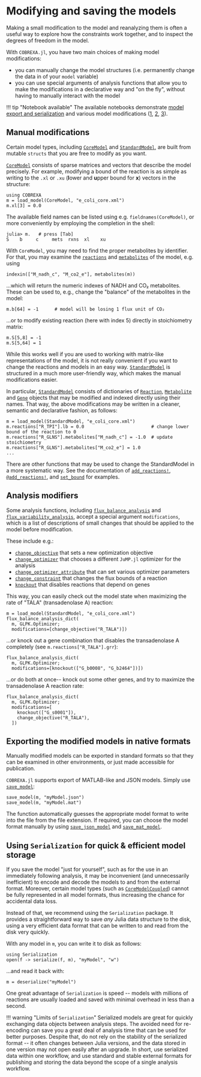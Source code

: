 
# Modifying and saving the models

Making a small modification to the model and reanalyzing them is often a useful
way to explore how the constraints work together, and to inspect the degrees of
freedom in the model.

With `COBREXA.jl`, you have two main choices of making model modifications:
- you can manually change the model structures (i.e. permanently change the
  data in of your `model` variable)
- you can use special arguments of analysis functions that allow you to make
  the modifications in a declarative way and "on the fly", without having to
  manually interact with the model

!!! tip "Notebook available"
    The available notebooks demonstrate
    [model export and serialization](../notebooks/1_loading_converting_saving.md)
    and various model modifications
    ([1](../notebooks/3_basic_stdmodel_usage.md),
    [2](../notebooks/4_basic_core_coupled_usage.md),
    [3](../notebooks/5_basic_stdmodel_construction.md)).

## Manual modifications

Certain model types, including [`CoreModel`](@ref) and [`StandardModel`](@ref),
are built from mutable `structs` that you are free to modify as you want.

[`CoreModel`](@ref) consists of sparse matrices and vectors that describe the
model precisely. For example, modifying a bound of the reaction is as simple as
writing to the `.xl` or `.xu` (**l**ower and **u**pper bound for **x**) vectors
in the structure:
```
using COBREXA
m = load_model(CoreModel, "e_coli_core.xml")
m.xl[3] = 0.0
```

The available field names can be listed using e.g. `fieldnames(CoreModel)`, or
more conveniently by employing the completion in the shell:
```
julia> m.   # press [Tab]
S    b     c     mets  rxns  xl    xu
```

With `CoreModel`, you may need to find the proper metabolites by identifier.
For that, you may examine the [`reactions`](@ref) and [`metabolites`](@ref) of
the model, e.g. using
```
indexin(["M_nadh_c", "M_co2_e"], metabolites(m))
```
...which will return the numeric indexes of NADH and CO₂ metabolites. These can
be used to, e.g., change the "balance" of the metabolites in the model:
```
m.b[64] = -1      # model will be losing 1 flux unit of CO₂
```
...or to modify existing reaction (here with index 5) directly in stoichiometry matrix:
```
m.S[5,8] = -1
m.S[5,64] = 1
```

While this works well if you are used to working with matrix-like
representations of the model, it is not really convenient if you want to change
the reactions and models in an easy way. [`StandardModel`](@ref) is structured
in a much more user-friendly way, which makes the manual modifications easier.

In particular, [`StandardModel`](@ref) consists of dictionaries of
[`Reaction`](@ref), [`Metabolite`](@ref) and [`Gene`](@ref) objects that may be
modified and indexed directly using their names. That way, the above
modifications may be written in a cleaner, semantic and declarative fashion, as
follows:

```
m = load_model(StandardModel, "e_coli_core.xml")
m.reactions["R_TPI"].lb = 0.0                         # change lower bound of the reaction to 0
m.reactions["R_GLNS"].metabolites["M_nadh_c"] = -1.0  # update stoichiometry
m.reactions["R_GLNS"].metabolites["M_co2_e"] = 1.0
...
```

There are other functions that may be used to change the StandardModel in a
more systematic way. See the documentation of [`add_reactions!`](@ref),
[`@add_reactions!`](@ref), and [`set_bound`](@ref) for examples.

## Analysis modifiers

Some analysis functions, including [`flux_balance_analysis`](@ref) and
[`flux_variability_analysis`](@ref), accept a special argument `modifications`,
which is a list of descriptions of small changes that should be applied to the
model before modification.

These include e.g.:
- [`change_objective`](@ref) that sets a new optimization objective
- [`change_optimizer`](@ref) that chooses a different `JuMP.jl` optimizer for
  the analysis
- [`change_optimizer_attribute`](@ref) that can set various optimizer
  parameters
- [`change_constraint`](@ref) that changes the flux bounds of a reaction
- [`knockout`](@ref) that disables reactions that depend on genes

This way, you can easily check out the model state when maximizing the rate of
"TALA" (transadenolase A) reaction:

```
m = load_model(StandardModel, "e_coli_core.xml")
flux_balance_analysis_dict(
  m, GLPK.Optimizer;
  modifications=[change_objective("R_TALA")])
```

...or knock out a gene combination that disables the transadenolase A
completely (see `m.reactions["R_TALA"].grr`):
```
flux_balance_analysis_dict(
  m, GLPK.Optimizer;
  modifications=[knockout(["G_b0008", "G_b2464"])])
```

...or do both at once-- knock out some other genes, and try to maximize the
transadenolase A reaction rate:
```
flux_balance_analysis_dict(
  m, GLPK.Optimizer;
  modifications=[
    knockout(["G_s0001"]),
    change_objective("R_TALA"),
  ])
```

## Exporting the modified models in native formats

Manually modified models can be exported in standard formats so that they can
be examined in other environments, or just made accessible for publication.

`COBREXA.jl` supports export of MATLAB-like and JSON models. Simply use
[`save_model`](@ref):

```
save_model(m, "myModel.json")
save_model(m, "myModel.mat")
```

The function automatically guesses the appropriate model format to write into
the file from the file extension. If required, you can choose the model format
manually by using [`save_json_model`](@ref) and [`save_mat_model`](@ref).


## Using `Serialization` for quick & efficient model storage

If you save the model "just for yourself", such as for the use in an
immediately following analysis, it may be inconvenient (and unnecessarily
inefficient) to encode and decode the models to and from the external format.
Moreover, certain model types (such as [`CoreModelCoupled`](@ref)) cannot be
fully represented in all model formats, thus increasing the chance for
accidental data loss.

Instead of that, we recommend using the `Serialization` package. It provides a
straightforward way to save _any_ Julia data structure to the disk, using a
very efficient data format that can be written to and read from the disk very
quickly.

With any model in `m`, you can write it to disk as follows:
```
using Serialization
open(f -> serialize(f, m), "myModel", "w")
```
...and read it back with:
```
m = deserialize("myModel")
```

One great advantage of `Serialization` is speed -- models with millions of
reactions are usually loaded and saved with minimal overhead in less than a
second.

!!! warning "Limits of `Serialization`"
    Serialized models are great for quickly exchanging data objects between
    analysis steps. The avoided need for re-encoding can save you a great deal
    of analysis time that can be used for better purposes. Despite that, do not
    rely on the stability of the serialized format -- it often changes between
    Julia versions, and the data stored in one version may not open easily
    after an upgrade. In short, use serialized data within one workflow, and
    use standard and stable external formats for publishing and storing the
    data beyond the scope of a single analysis workflow.
